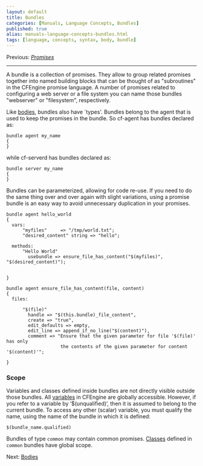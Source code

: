 ```yaml
---
layout: default
title: Bundles
categories: [Manuals, Language Concepts, Bundles]
published: true
alias: manuals-language-concepts-bundles.html
tags: [language, concepts, syntax, body, bundle]
---
```


Previous: [*Promises*](manuals-language-concepts-promises.html)

****

A bundle is a collection of promises. They allow to group related promises 
together into named building blocks that can be thought of as "subroutines" in 
the CFEngine promise language. A number of promises related to configuring a 
web server or a file system you can name those bundles "webserver" or 
"filesystem", respectively.

Like [bodies](manuals-language-concepts-bodies.html), bundles also have 
`types'. Bundles belong to the agent that is used to keep the promises in the 
bundle. So cf-agent has bundles declared as:

    bundle agent my_name
    {
    }

while cf-serverd has bundles declared as:

    bundle server my_name
    {
    }

Bundles can be parameterized, allowing for code re-use. If you need to do the 
same thing over and over again with slight variations, using a promise bundle 
is an easy way to avoid unnecessary duplication in your promises.

    bundle agent hello_world
    {
      vars:
          "myfiles"     => "/tmp/world.txt";
          "desired_content" string => "hello";
    
      methods:
          "Hello World"
            usebundle => ensure_file_has_content("$(myfiles)", "$(desired_content)");
        
    
    }

    bundle agent ensure_file_has_content(file, content)
    {
      files:
    
          "$(file)"
            handle => "$(this.bundle)_file_content",
            create => "true",
            edit_defaults => empty,
            edit_line => append_if_no_line("$(content)"),
            comment => "Ensure that the given parameter for file '$(file)' has only
                        the contents of the given parameter for content '$(content)'";
    
    }

### Scope

Variables and classes defined inside bundles are not directly visible outside 
those bundles. All [variables](manuals-language-concepts-variables.html) in 
CFEngine are globally accessible. However, if you refer to a variable by 
‘$(unqualified)’, then it is assumed to belong to the current bundle. To 
access any other (scalar) variable, you must qualify the name, using the name 
of the bundle in which it is defined:

    $(bundle_name.qualified)

Bundles of type `common` may contain common promises. 
[Classes](manuals-language-concepts-classes.html) defined in `common` bundles 
have global scope.

Next: [Bodies](manuals-language-concepts-bodies.html)
